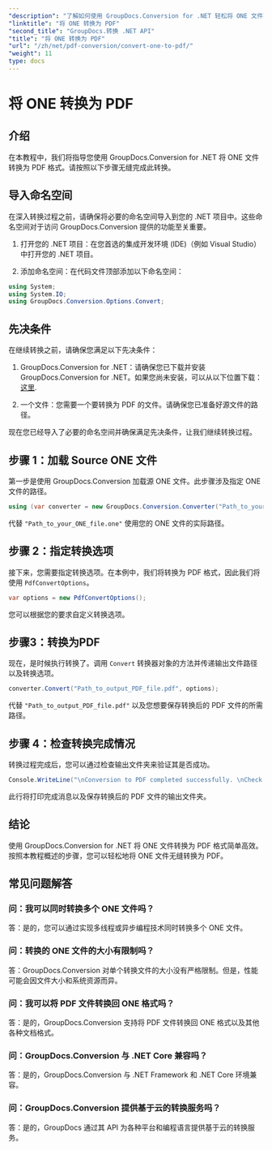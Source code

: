 ```yaml
---
"description": "了解如何使用 GroupDocs.Conversion for .NET 轻松将 ONE 文件转换为 PDF 格式。请按照我们的分步指南操作。"
"linktitle": "将 ONE 转换为 PDF"
"second_title": "GroupDocs.转换 .NET API"
"title": "将 ONE 转换为 PDF"
"url": "/zh/net/pdf-conversion/convert-one-to-pdf/"
"weight": 11
type: docs
---
```

# 将 ONE 转换为 PDF

## 介绍

在本教程中，我们将指导您使用 GroupDocs.Conversion for .NET 将 ONE 文件转换为 PDF 格式。请按照以下步骤无缝完成此转换。

## 导入命名空间

在深入转换过程之前，请确保将必要的命名空间导入到您的 .NET 项目中。这些命名空间对于访问 GroupDocs.Conversion 提供的功能至关重要。

1. 打开您的 .NET 项目：在您首选的集成开发环境 (IDE)（例如 Visual Studio）中打开您的 .NET 项目。

2. 添加命名空间：在代码文件顶部添加以下命名空间：

```csharp
using System;
using System.IO;
using GroupDocs.Conversion.Options.Convert;
```

## 先决条件

在继续转换之前，请确保您满足以下先决条件：

1. GroupDocs.Conversion for .NET：请确保您已下载并安装 GroupDocs.Conversion for .NET。如果您尚未安装，可以从以下位置下载： [这里](https://releases。groupdocs.com/conversion/net/).

2. 一个文件：您需要一个要转换为 PDF 的文件。请确保您已准备好源文件的路径。

现在您已经导入了必要的命名空间并确保满足先决条件，让我们继续转换过程。

## 步骤 1：加载 Source ONE 文件

第一步是使用 GroupDocs.Conversion 加载源 ONE 文件。此步骤涉及指定 ONE 文件的路径。

```csharp
using (var converter = new GroupDocs.Conversion.Converter("Path_to_your_ONE_file.one"))
```

代替 `"Path_to_your_ONE_file.one"` 使用您的 ONE 文件的实际路径。

## 步骤 2：指定转换选项

接下来，您需要指定转换选项。在本例中，我们将转换为 PDF 格式，因此我们将使用 `PdfConvertOptions`。

```csharp
var options = new PdfConvertOptions();
```

您可以根据您的要求自定义转换选项。

## 步骤3：转换为PDF

现在，是时候执行转换了。调用 `Convert` 转换器对象的方法并传递输出文件路径以及转换选项。

```csharp
converter.Convert("Path_to_output_PDF_file.pdf", options);
```

代替 `"Path_to_output_PDF_file.pdf"` 以及您想要保存转换后的 PDF 文件的所需路径。

## 步骤 4：检查转换完成情况

转换过程完成后，您可以通过检查输出文件夹来验证其是否成功。

```csharp
Console.WriteLine("\nConversion to PDF completed successfully. \nCheck output in {0}", outputFolder);
```

此行将打印完成消息以及保存转换后的 PDF 文件的输出文件夹。

## 结论

使用 GroupDocs.Conversion for .NET 将 ONE 文件转换为 PDF 格式简单高效。按照本教程概述的步骤，您可以轻松地将 ONE 文件无缝转换为 PDF。

## 常见问题解答

### 问：我可以同时转换多个 ONE 文件吗？

答：是的，您可以通过实现多线程或异步编程技术同时转换多个 ONE 文件。

### 问：转换的 ONE 文件的大小有限制吗？

答：GroupDocs.Conversion 对单个转换文件的大小没有严格限制。但是，性能可能会因文件大小和系统资源而异。

### 问：我可以将 PDF 文件转换回 ONE 格式吗？

答：是的，GroupDocs.Conversion 支持将 PDF 文件转换回 ONE 格式以及其他各种文档格式。

### 问：GroupDocs.Conversion 与 .NET Core 兼容吗？

答：是的，GroupDocs.Conversion 与 .NET Framework 和 .NET Core 环境兼容。

### 问：GroupDocs.Conversion 提供基于云的转换服务吗？

答：是的，GroupDocs 通过其 API 为各种平台和编程语言提供基于云的转换服务。